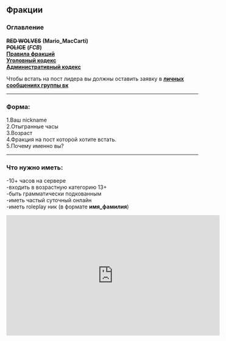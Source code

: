 ## Фракции
### Оглавление  
~~**RED WOLVES**~~ **(Mario_MacCarti)**  
~~**POLICE**~~ **(_FCB_)**  
**[Правила фракций](https://elevation-mine.ru/factions/rules)**  
**[Уголовный кодекс](https://elevation-mine.ru/factions/uk)**  
**[Административный кодекс](https://elevation-mine.ru/factions/ak)**  

Чтобы встать на пост лидера вы должны оставить заявку в __[личных сообщениях группы вк](https://vk.me/elevation_mine)__

---

### Форма:  
1.Ваш nickname  
2.Отыгранные часы  
3.Возраст  
4.Фракция на пост которой хотите встать.  
5.Почему именно вы?  

---

### Что нужно иметь:  
-10+ часов на сервере  
-входить в возрастную категорию 13+  
-быть грамматически подкованным  
-иметь частый суточный онлайн  
-иметь roleplay ник (в формате **имя_фамилия**)  
<center><iframe width="560" height="315" src="https://www.youtube.com/embed/hCaMz1-v0OI" frameborder="0" allow="accelerometer; autoplay; encrypted-media; gyroscope; picture-in-picture" allowfullscreen></iframe></center>
